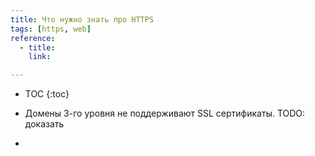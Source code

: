 ```yaml
---
title: Что нужно знать про HTTPS
tags: [https, web]
reference:
  - title:
    link:

---
```


* TOC 
{:toc}


* Домены 3-го уровня не поддерживают SSL сертификаты. TODO: доказать
* 


